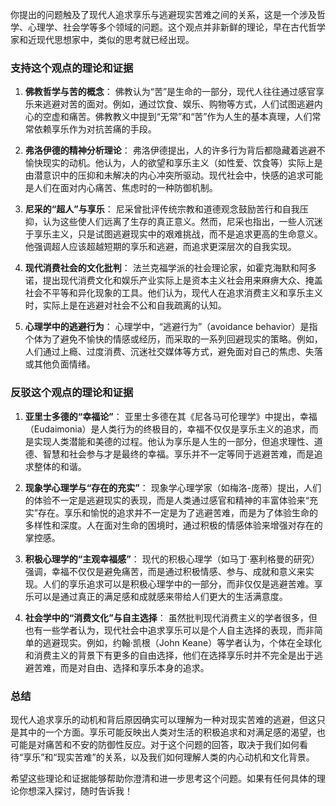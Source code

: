 你提出的问题触及了现代人追求享乐与逃避现实苦难之间的关系，这是一个涉及哲学、心理学、社会学等多个领域的问题。这个观点并非新鲜的理论，早在古代哲学家和近现代思想家中，类似的思考就已经出现。

### 支持这个观点的理论和证据

1. **佛教哲学与苦的概念**： 佛教认为“苦”是生命的一部分，现代人往往通过感官享乐来逃避对苦的面对。例如，通过饮食、娱乐、购物等方式，人们试图逃避内心的空虚和痛苦。佛教教义中提到“无常”和“苦”作为人生的基本真理，人们常常依赖享乐作为对抗苦痛的手段。
    
2. **弗洛伊德的精神分析理论**： 弗洛伊德提出，人的许多行为背后都隐藏着逃避不愉快现实的动机。他认为，人的欲望和享乐主义（如性爱、饮食等）实际上是由潜意识中的压抑和未解决的内心冲突所驱动。现代社会中，快感的追求可能是人们在面对内心痛苦、焦虑时的一种防御机制。
    
3. **尼采的“超人”与享乐**： 尼采曾批评传统宗教和道德观念鼓励苦行和自我压抑，认为这些使人们远离了生存的真正意义。然而，尼采也指出，一些人沉迷于享乐主义，只是试图逃避现实中的艰难挑战，而不是追求更高的生命意义。他强调超人应该超越短期的享乐和逃避，而追求更深层次的自我实现。
    
4. **现代消费社会的文化批判**： 法兰克福学派的社会理论家，如霍克海默和阿多诺，提出现代消费文化和娱乐产业实际上是资本主义社会用来麻痹大众、掩盖社会不平等和异化现象的工具。他们认为，现代人在追求消费主义和享乐主义时，实际上是在逃避对社会不公和自我疏离的认知。
    
5. **心理学中的逃避行为**： 心理学中，“逃避行为”（avoidance behavior）是指个体为了避免不愉快的情感或经历，而采取的一系列回避现实的策略。例如，人们通过上瘾、过度消费、沉迷社交媒体等方式，避免面对自己的焦虑、失落或其他负面情绪。
    

### 反驳这个观点的理论和证据

1. **亚里士多德的“幸福论”**： 亚里士多德在其《尼各马可伦理学》中提出，幸福（Eudaimonia）是人类行为的终极目的，幸福不仅仅是享乐主义的追求，而是实现人类潜能和美德的过程。他认为享乐是人生的一部分，但追求理性、道德、智慧和社会参与才是最终的幸福。享乐并不一定等同于逃避苦难，而是追求整体的和谐。
    
2. **现象学心理学与“存在的充实”**： 现象学心理学家（如梅洛-庞蒂）提出，人们的体验不一定是逃避现实的表现，而是人类通过感官和精神的丰富体验来“充实”存在。享乐和愉悦的追求并不一定是为了逃避苦难，而是为了体验生命的多样性和深度。人在面对生命的困境时，通过积极的情感体验来增强对存在的掌控感。
    
3. **积极心理学的“主观幸福感”**： 现代的积极心理学（如马丁·塞利格曼的研究）强调，幸福不仅仅是避免痛苦，而是通过积极情感、参与、成就和意义来实现。人们的享乐追求可以是积极心理学中的一部分，而非仅仅是逃避苦难。享乐可以是通过真正的满足感和成就感来带给人们更大的生活满意度。
    
4. **社会学中的“消费文化”与自主选择**： 虽然批判现代消费主义的学者很多，但也有一些学者认为，现代社会中追求享乐可以是个人自主选择的表现，而非简单的逃避现实。例如，约翰·凯根（John Keane）等学者认为，个体在全球化和消费主义的背景下有更多的自由选择，他们在选择享乐时并不完全是出于逃避苦难，而是对自由、选择和享乐本身的追求。
    

### 总结

现代人追求享乐的动机和背后原因确实可以理解为一种对现实苦难的逃避，但这只是其中的一个方面。享乐可能反映出人类对生活的积极追求和对满足感的渴望，也可能是对痛苦和不安的防御性反应。对于这个问题的回答，取决于我们如何看待“享乐”和“现实苦难”的关系，以及我们如何理解人类的内心动机和文化背景。

希望这些理论和证据能够帮助你澄清和进一步思考这个问题。如果有任何具体的理论你想深入探讨，随时告诉我！
